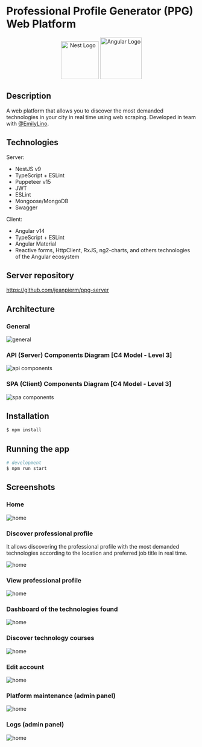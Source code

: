 # Professional Profile Generator (PPG) Web Platform

<p align="center">
 <img src="https://docs.nestjs.com/assets/logo-small.svg" height="100" alt="Nest Logo" />
 <img src="https://upload.wikimedia.org/wikipedia/commons/thumb/c/cf/Angular_full_color_logo.svg/2048px-Angular_full_color_logo.svg.png" height="110" alt="Angular Logo" />
</p>

## Description

A web platform that allows you to discover the most demanded technologies in your city in real time using web scraping. Developed in team with [@EmilyLino](https://github.com/EmilyLino).

## Technologies

Server:

- NestJS v9
- TypeScript + ESLint
- Puppeteer v15
- JWT
- ESLint
- Mongoose/MongoDB
- Swagger

Client:

- Angular v14
- TypeScript + ESLint
- Angular Material
- Reactive forms, HttpClient, RxJS, ng2-charts, and others technologies of the Angular ecosystem

## Server repository

<https://github.com/jeanpierm/ppg-server>

## Architecture

### General

![general](screenshots/architecture.png)

### API (Server) Components Diagram [C4 Model - Level 3]

![api components](screenshots/api-component-diagram.svg)

### SPA (Client) Components Diagram [C4 Model - Level 3]

![spa components](screenshots/spa-component-diagram.svg)

## Installation

```bash
$ npm install
```

## Running the app

```bash
# development
$ npm run start
```

## Screenshots

### Home

![home](screenshots/ppg-1.png)

### Discover professional profile

It allows discovering the professional profile with the most demanded technologies according to the location and preferred job title in real time.

![home](screenshots/ppg-2.png)

### View professional profile

![home](screenshots/ppg-3.png)

### Dashboard of the technologies found

![home](screenshots/ppg-4.png)

### Discover technology courses

![home](screenshots/ppg-5.png)

### Edit account

![home](screenshots/ppg-7.png)

### Platform maintenance (admin panel)

![home](screenshots/ppg-8.png)

### Logs (admin panel)

![home](screenshots/ppg-9.png)
